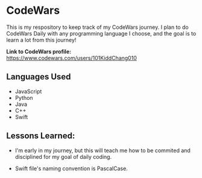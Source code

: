 # CodeWars
This is my respository to keep track of my CodeWars journey. I plan to do CodeWars Daily with any 
programming language I choose, and the goal is to learn a lot from this journey!

**Link to CodeWars profile:** https://www.codewars.com/users/101KiddChang010



## Languages Used
* JavaScript
* Python
* Java
* C++
* Swift

## Lessons Learned:

* I'm early in my journey, but this will teach me how to be commited and disciplined for my goal of daily 
coding.

* Swift file's naming convention is PascalCase.
